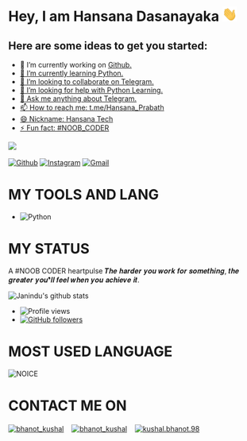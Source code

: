 # Hey, I am Hansana Dasanayaka <img src="https://raw.githubusercontent.com/ABSphreak/ABSphreak/master/gifs/Hi.gif" width="30px">

## Here are some ideas to get you started:

- 🔭 I’m currently working on <a href="https://github.com">Github.
- 🌱 I’m currently learning Python.
- 👯 I’m looking to collaborate on Telegram.
- 🤔 I’m looking for help with Python Learning.
- 💬 Ask me anything about Telegram. 
- 📫 How to reach me: t.me/Hansana_Prabath
- 😄 Nickname: Hansana Tech 
- ⚡ Fun fact: #NOOB_CODER

<a href="https://t.me/HansanaDasanayaka"><img align='centre' src='https://telegra.ph/file/8c7afcc6f374e467abe3e.jpg' width='500"'> </a>

<!-- Your badges
You can use the website to generate badges: https://shields.io/
-->

[![Github](https://img.shields.io/badge/-Github-000?style=flat&logo=Github&logoColor=white)](https://github.com/imjanindu)
[![Instagram](https://img.shields.io/badge/-Instagram-c13584?style=flat&labelColor=c13584&logo=instagram&logoColor=white)](https://www.instagram.com)
[![Gmail](https://img.shields.io/badge/-Gmail-c14438?style=flat&logo=Gmail&logoColor=white)](Janindu:janindumalshan9272@gmail.com)
&nbsp;

# MY TOOLS AND LANG

- ![Python](https://img.shields.io/badge/Python-ffffff?style=for-the-badge&logo=python)&nbsp;&nbsp;

# MY STATUS
A #NOOB CODER heartpulse 𝑻𝒉𝒆 𝒉𝒂𝒓𝒅𝒆𝒓 𝒚𝒐𝒖 𝒘𝒐𝒓𝒌 𝒇𝒐𝒓 𝒔𝒐𝒎𝒆𝒕𝒉𝒊𝒏𝒈, 𝒕𝒉𝒆 𝒈𝒓𝒆𝒂𝒕𝒆𝒓 𝒚𝒐𝒖❜𝒍𝒍 𝒇𝒆𝒆𝒍 𝒘𝒉𝒆𝒏 𝒚𝒐𝒖 𝒂𝒄𝒉𝒊𝒆𝒗𝒆 𝒊𝒕.

![Janindu's github stats](https://github-readme-stats.vercel.app/api?username=imjanindu&show_icons=true&theme=midnight-purple)
- ![Profile views](https://gpvc.arturio.dev/imjanindu)
- [![GitHub followers](https://img.shields.io/github/followers/imjanindu.svg?style=social&label=Follow&maxAge=2592000)](https://github.com/imjanindu?tab=followers)

# MOST USED LANGUAGE

![NOICE](https://github-readme-stats.vercel.app/api/top-langs/?username=imjanindu&theme=blue-green)

# CONTACT ME ON

<p align="left">
<a href="https://t.me/imjanindu" target="blank"><img align="center" src="https://upload-icon.s3.us-east-2.amazonaws.com/uploads/icons/png/1766858341556105723-512.png" alt="bhanot_kushal" height="40" width="40" /></a> &nbsp;&nbsp;
<a href="https://www.instagram.com" target="blank"><img align="center" src="https://github.com/th3unkn0n/extra/blob/master/.img/ig.png" alt="bhanot_kushal" height="40" width="40" /></a> &nbsp;&nbsp;
<a href="https://www.facebook.com/imjanindu" target="blank"><img align="center" src="https://cdn.jsdelivr.net/npm/simple-icons@3.0.1/icons/facebook.svg" alt="kushal.bhanot.98" height="40" width="40" /></a> &nbsp;&nbsp;
</p>

